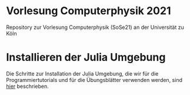 # Vorlesung Computerphysik 2021
Repository zur Vorlesung Computerphysik (SoSe21) an der Universität zu Köln

# Installieren der Julia Umgebung
Die Schritte zur Installation der Julia Umgebung, die wir für die Programmiertutorials
und für die Übungsblätter verwenden werden, sind
[hier](doc/install_julia.md) beschrieben.
